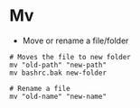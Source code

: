 # Mv

- Move or rename a file/folder

```shell
# Moves the file to new folder
mv "old-path" "new-path"
mv bashrc.bak new-folder

# Rename a file
mv "old-name" "new-name"
```
